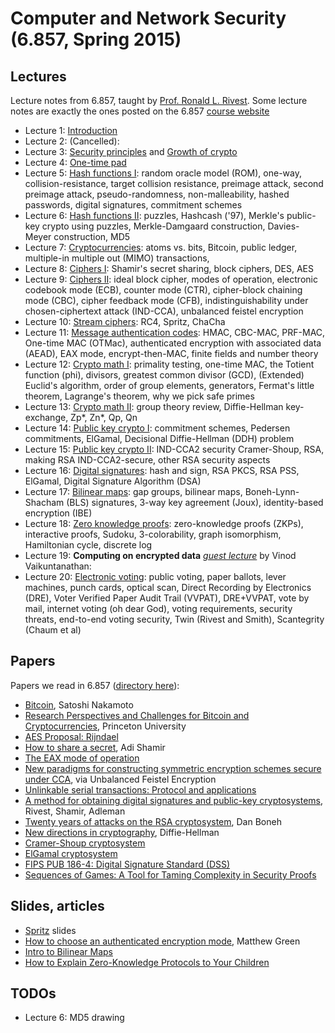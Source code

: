 Computer and Network Security (6.857, Spring 2015)
==================================================

Lectures
--------
Lecture notes from 6.857, taught by [Prof. Ronald L. Rivest](http://people.csail.mit.edu/rivest/). Some lecture notes are exactly the ones posted on the 6.857 [course website](https://courses.csail.mit.edu/6.857/2015/)

 * Lecture 1: [Introduction](lec-slides/L01-course-introduction.pdf)
 * Lecture 2: (Cancelled):
 * Lecture 3: [Security principles](lec-slides/L03-security-principles.pdf) and
   [Growth of crypto](lec-slides/L03-growth-of-crypto.pdf)
 * Lecture 4: [One-time pad](lec-slides/L04-one-time-pad.pdf)
 * Lecture 5: [Hash functions I](l05-hash-1.html): random oracle model (ROM),
   one-way, collision-resistance, target collision resistance, preimage attack,
   second preimage attack, pseudo-randomness, non-malleability, hashed passwords,
   digital signatures, commitment schemes
 * Lecture 6: [Hash functions II](l06-hash-2.html): puzzles, Hashcash ('97), 
   Merkle's public-key crypto using puzzles, Merkle-Damgaard construction, 
   Davies-Meyer construction, MD5
 * Lecture 7: [Cryptocurrencies](l07-bitcoin.html): atoms vs. bits, Bitcoin,
   public ledger, multiple-in multiple out (MIMO) transactions, 
 * Lecture 8: [Ciphers I](l08-ciphers-1.html): Shamir's secret sharing, block
   ciphers, DES, AES
 * Lecture 9: [Ciphers II](l09-ciphers-2.html): ideal block cipher, modes of 
   operation, electronic codebook mode (ECB), counter mode (CTR), cipher-block 
   chaining mode (CBC), cipher feedback mode (CFB), indistinguishability under
   chosen-ciphertext attack (IND-CCA), unbalanced feistel encryption
 * Lecture 10: [Stream ciphers](l10-stream-ciphers.html): RC4, Spritz, ChaCha
 * Lecture 11: [Message authentication codes](l11-macs.html): HMAC, CBC-MAC,
   PRF-MAC, One-time MAC (OTMac), authenticated encryption with associated data
   (AEAD), EAX mode, encrypt-then-MAC, finite fields and number theory
 * Lecture 12: [Crypto math I](l12-crypto-math-1.html): primality testing, one-time
   MAC, the Totient function (phi), divisors, greatest common divisor (GCD),
   (Extended) Euclid's algorithm, order of group elements, generators, Fermat's
   little theorem, Lagrange's theorem, why we pick safe primes
 * Lecture 13: [Crypto math II](l13-crypto-math-2.pdf): group theory review,
   Diffie-Hellman key-exchange, Zp*, Zn*, Qp, Qn
 * Lecture 14: [Public key crypto I](l14-public-key.html): commitment schemes,
   Pedersen commitments, ElGamal, Decisional Diffie-Hellman (DDH) problem
 * Lecture 15: [Public key crypto II](l15-more-public-key.html): IND-CCA2 security
   Cramer-Shoup, RSA, making RSA IND-CCA2-secure, other RSA security aspects
 * Lecture 16: [Digital signatures](l16-digital-sign.html): hash and sign, RSA
   PKCS, RSA PSS, ElGamal, Digital Signature Algorithm (DSA)
 * Lecture 17: [Bilinear maps](l17-bilinear-maps.html): gap groups, bilinear maps,
   Boneh-Lynn-Shacham (BLS) signatures, 3-way key agreement (Joux), identity-based encryption (IBE)
 * Lecture 18: [Zero knowledge proofs](l18-zero-knowledge.html): zero-knowledge
   proofs (ZKPs), interactive proofs, Sudoku, 3-colorability, graph isomorphism,
   Hamiltonian cycle, discrete log
 * Lecture 19: **Computing on encrypted data** _[guest lecture](l19-computing-on-encrypted-data.html)_ by Vinod Vaikuntanathan: 
 * Lecture 20: [Electronic voting](l20-electronic-voting.html): public voting,
   paper ballots, lever machines, punch cards, optical scan, Direct Recording by
   Electronics (DRE), Voter Verified Paper Audit Trail (VVPAT), DRE+VVPAT, vote 
   by mail, internet voting (oh dear God), voting requirements, security threats,
   end-to-end voting security, Twin (Rivest and Smith), Scantegrity (Chaum et al)

Papers
------

Papers we read in 6.857 ([directory here](papers/)):

 * [Bitcoin](papers/bitcoin.pdf), Satoshi Nakamoto
 * [Research Perspectives and Challenges for Bitcoin and Cryptocurrencies](papers/princeton-bitcoin-overview.pdf), Princeton University
 * [AES Proposal: Rijndael](papers/rijndael.pdf)
 * [How to share a secret](papers/shamir-secret-sharing.pdf), Adi Shamir
 * [The EAX mode of operation](papers/eax.pdf)
 * [New paradigms for constructing symmetric encryption schemes secure under CCA](papers/desai.pdf), via Unbalanced Feistel Encryption
 * [Unlinkable serial transactions: Protocol and applications](papers/unlinkable-serial-transactions.pdf)
 * [A method for obtaining digital signatures and public-key cryptosystems](papers/rsa-paper.pdf), Rivest, Shamir, Adleman
 * [Twenty years of attacks on the RSA cryptosystem](papers/rsa-attacks.pdf), Dan Boneh
 * [New directions in cryptography](papers/diffie-hellman.pdf), Diffie-Hellman
 * [Cramer-Shoup cryptosystem](papers/cramer-shoup.pdf)
 * [ElGamal cryptosystem](papers/elgamal.pdf)
 * [FIPS PUB 186-4: Digital Signature Standard (DSS)](papers/dsa.pdf)
 * [Sequences of Games: A Tool for Taming Complexity in Security Proofs](papers/games.pdf)

Slides, articles
----------------
 
 * [Spritz](papers/spritz-slides.pdf) slides
 * [How to choose an authenticated encryption mode](papers/how-to-choose-an-ae-mode.pdf), Matthew Green
 * [Intro to Bilinear Maps](papers/bilinear-maps.pdf)
 * [How to Explain Zero-Knowledge Protocols to Your Children](http://pages.cs.wisc.edu/~mkowalcz/628.pdf)

TODOs
-----

 * Lecture 6: MD5 drawing
